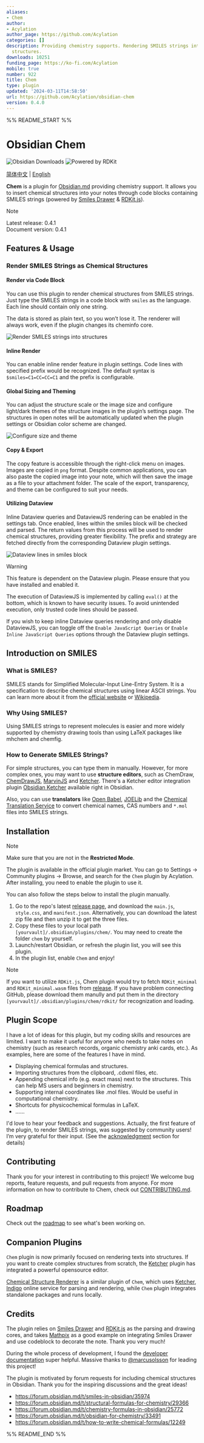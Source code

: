 ```yaml
---
aliases:
- Chem
author:
- Acylation
author_page: https://github.com/Acylation
categories: []
description: Providing chemistry supports. Rendering SMILES strings into chemistry
  structures.
downloads: 10251
funding_page: https://ko-fi.com/Acylation
mobile: true
number: 922
title: Chem
type: plugin
updated: '2024-03-11T14:58:50'
url: https://github.com/Acylation/obsidian-chem
version: 0.4.0
---
```


%% README_START %%

# Obsidian Chem

![Obsidian Downloads](https://img.shields.io/badge/dynamic/json?logo=obsidian&color=%23483699&label=downloads&query=%24%5B%22chem%22%5D.downloads&url=https%3A%2F%2Fraw.githubusercontent.com%2Fobsidianmd%2Fobsidian-releases%2Fmaster%2Fcommunity-plugin-stats.json) ![Powered by RDKit](https://img.shields.io/badge/Powered%20by-RDKit-3838ff.svg?logo=data:image/png;base64,iVBORw0KGgoAAAANSUhEUgAAABAAAAAQBAMAAADt3eJSAAAABGdBTUEAALGPC/xhBQAAACBjSFJNAAB6JgAAgIQAAPoAAACA6AAAdTAAAOpgAAA6mAAAF3CculE8AAAAFVBMVEXc3NwUFP8UPP9kZP+MjP+0tP////9ZXZotAAAAAXRSTlMAQObYZgAAAAFiS0dEBmFmuH0AAAAHdElNRQfmAwsPGi+MyC9RAAAAQElEQVQI12NgQABGQUEBMENISUkRLKBsbGwEEhIyBgJFsICLC0iIUdnExcUZwnANQWfApKCK4doRBsKtQFgKAQC5Ww1JEHSEkAAAACV0RVh0ZGF0ZTpjcmVhdGUAMjAyMi0wMy0xMVQxNToyNjo0NyswMDowMDzr2J4AAAAldEVYdGRhdGU6bW9kaWZ5ADIwMjItMDMtMTFUMTU6MjY6NDcrMDA6MDBNtmAiAAAAAElFTkSuQmCC)

[简体中文](README-ZH.md) | [English](README.md)

**Chem** is a plugin for [Obsidian.md](https://obsidian.md/) providing chemistry support. It allows you to insert chemical structures into your notes through code blocks containing SMILES strings (powered by [Smiles Drawer](https://github.com/reymond-group/smilesDrawer) & [RDKit.js](https://github.com/rdkit/rdkit-js)).

> [!Note]
> Latest release: 0.4.1  
> Document version: 0.4.1  

## Features & Usage

### Render SMILES Strings as Chemical Structures

#### Render via Code Block

You can use this plugin to render chemical structures from SMILES strings. Just type the SMILES strings in a code block with `smiles` as the language. Each line should contain only one string.

The data is stored as plain text, so you won’t lose it. The renderer will always work, even if the plugin changes its cheminfo core.

![Render SMILES strings into structures](https://github.com/Acylation/obsidian-chem/assets/73122375/a9f9a440-dc66-4689-ab1a-1ef265242778)

#### Inline Render

You can enable inline render feature in plugin settings. Code lines with specified prefix would be recognized. The default syntax is `$smiles=C1=CC=CC=C1` and the prefix is configurable.

#### Global Sizing and Theming

You can adjust the structure scale or the image size and configure light/dark themes of the structure images in the plugin’s settings page. The structures in open notes will be automatically updated when the plugin settings or Obsidian color scheme are changed.

![Configure size and theme](https://github.com/Acylation/obsidian-chem/assets/73122375/fde8d0a4-2c9c-458c-b357-78952480b755)

#### Copy & Export

The copy feature is accessible through the right-click menu on images. Images are copied in `png` format. Despite common applications, you can also paste the copied image into your note, which will then save the image as a file to your attachment folder. The scale of the export, transparency, and theme can be configured to suit your needs.

#### Utilizing Dataview

Inline Dataview queries and DataviewJS rendering can be enabled in the settings tab. Once enabled, lines within the smiles block will be checked and parsed. The return values from this process will be used to render chemical structures, providing greater flexibility. The prefix and strategy are fetched directly from the corresponding Dataview plugin settings.

![Dataview lines in smiles block](https://github-production-user-asset-6210df.s3.amazonaws.com/73122375/292734194-d227fdb8-9c8f-4c87-965a-73c0f2445993.png)

> [!Warning]
> This feature is dependent on the Dataview plugin. Please ensure that you have installed and enabled it.
>
> The execution of DataviewJS is implemented by calling `eval()` at the bottom, which is known to have security issues. To avoid unintended execution, only trusted code lines should be passed.  
>
> If you wish to keep inline Dataview queries rendering and only disable DataviewJS, you can toggle off the `Enable JavaScript Queries` or `Enable Inline JavaScript Queries` options through the Dataview plugin settings.  

## Introduction on SMILES

### What is SMILES?

SMILES stands for Simplified Molecular-Input Line-Entry System. It is a specification to describe chemical structures using linear ASCII strings. You can learn more about it from the [official website](http://opensmiles.org/opensmiles.html) or [Wikipedia](https://en.wikipedia.org/wiki/Simplified_molecular-input_line-entry_system).

### Why Using SMILES?

Using SMILES strings to represent molecules is easier and more widely supported by chemistry drawing tools than using LaTeX packages like mhchem and chemfig.

### How to Generate SMILES Strings?

For simple structures, you can type them in manually. However, for more complex ones, you may want to use **structure editors**, such as ChemDraw, [ChemDrawJS](https://chemdrawdirect.perkinelmer.cloud/js/sample/index.html#), [MarvinJS](https://marvinjs-demo.chemaxon.com/latest/index.html) and [Ketcher](https://lifescience.opensource.epam.com/KetcherDemoSA/index.html). There's a Ketcher editor integration plugin [Obsidian Ketcher](https://github.com/yuleicul/obsidian-ketcher) available right in Obsidian.

Also, you can use **translators** like [Open Babel](https://openbabel.org/), [JOELib](https://sourceforge.net/projects/joelib/) and the [Chemical Translation Service](https://cts.fiehnlab.ucdavis.edu/) to convert chemical names, CAS numbers and `*.mol` files into SMILES strings.

## Installation

> [!Note]  
> Make sure that you are not in the **Restricted Mode**.

The plugin is available in the official plugin market. You can go to Settings → Community plugins → Browse, and search for the `Chem` plugin by Acylation. After installing, you need to enable the plugin to use it.

You can also follow the steps below to install the plugin manually.

1. Go to the repo's latest [release page](https://github.com/Acylation/obsidian-chem/releases/latest), and download the `main.js`, `style.css`, and `manifest.json`. Alternatively, you can download the latest zip file and then unzip it to get the three files.
2. Copy these files to your local path `[yourvault]/.obsidian/plugins/chem/`. You may need to create the folder `chem` by yourself.
3. Launch/restart Obsidian, or refresh the plugin list, you will see this plugin.
4. In the plugin list, enable `Chem` and enjoy!

> [!Note]
> If you want to utilize `RDKit.js`, Chem plugin would try to fetch `RDKit_minimal` and `RDKit_minimal.wasm` files from [release](https://github.com/Acylation/obsidian-chem/releases/latest). If you have problem connecting GitHub, please download them manully and put them in the directory `[yourvault]/.obsidian/plugins/chem/rdkit/` for recognization and loading.

## Plugin Scope

I have a lot of ideas for this plugin, but my coding skills and resources are limited. I want to make it useful for anyone who needs to take notes on chemistry (such as research records, organic chemistry anki cards, etc.). As examples, here are some of the features I have in mind.

- Displaying chemical formulas and structures.
- Importing structures from the clipboard, .cdxml files, etc.
- Appending chemical info (e.g. exact mass) next to the structures. This can help MS users and beginners in chemistry.
- Supporting internal coordinates like .mol files. Would be useful in computational chemistry.
- Shortcuts for physicochemical formulas in LaTeX.
- ......

I'd love to hear your feedback and suggestions. Actually, the first feature of the plugin, to render SMILES strings, was suggested by community users! I’m very grateful for their input. (See the [acknowledgment](https://github.com/Acylation/obsidian-chem#acknowledgment) section for details)

## Contributing

Thank you for your interest in contributing to this project! We welcome bug reports, feature requests, and pull requests from anyone. For more information on how to contribute to Chem, check out [CONTRIBUTING.md](docs/CONTRIBUTING.md).

## Roadmap

Check out the [roadmap](https://github.com/users/Acylation/projects/6) to see what's been working on.

## Companion Plugins

`Chem` plugin is now primarily focused on rendering texts into structures. If you want to create complex structures from scratch, the [Ketcher](https://github.com/yuleicul/obsidian-ketcher) plugin has integrated a powerful opensource editor.

[Chemical Structure Renderer](https://github.com/xaya1001/obsidian-Chemical-Structure-Renderer) is a similar plugin of `Chem`, which uses [Ketcher](https://github.com/epam/ketcher), [Indigo](https://github.com/epam/Indigo) online service for parsing and rendering, while `Chem` plugin integrates standalone packages and runs locally.

## Credits

The plugin relies on [Smiles Drawer](https://github.com/reymond-group/smilesDrawer) and [RDKit.js](https://github.com/rdkit/rdkit-js) as the parsing and drawing cores, and takes [Mathpix](https://github.com/Mathpix/mathpix-markdown-it) as a good example on integrating Smiles Drawer and use codeblock to decorate the note. Thank you very much!

During the whole process of development, I found the [developer documentation](https://docs.obsidian.md/Plugins/Getting+started/Build+a+plugin) super helpful. Massive thanks to [@marcusolsson](https://github.com/marcusolsson) for leading this project!

The plugin is motivated by forum requests for including chemical structures in Obsidian. Thank you for the inspiring discussions and the great ideas!

- <https://forum.obsidian.md/t/smiles-in-obsidian/35974>
- <https://forum.obsidian.md/t/structural-formulas-for-chemistry/29366>
- <https://forum.obsidian.md/t/chemistry-formulas-in-obsidian/25772>
- <https://forum.obsidian.md/t/obsidian-for-chemistry/33491>
- <https://forum.obsidian.md/t/how-to-write-chemical-formulas/12249>


%% README_END %%